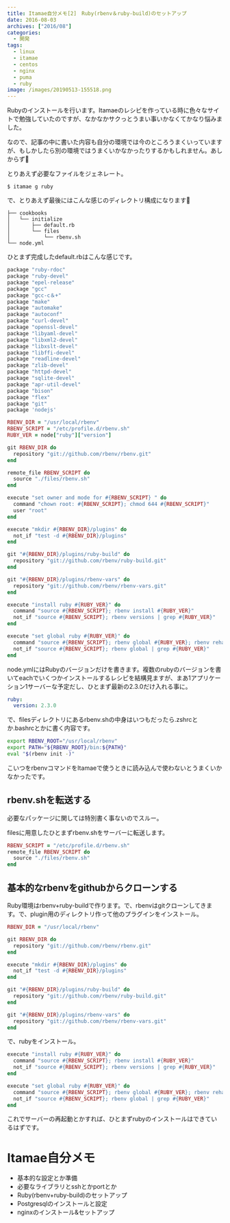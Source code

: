 ```yaml
---
title: Itamae自分メモ[2]　Ruby(rbenv＆ruby-build)のセットアップ
date: 2016-08-03
archives: ["2016/08"]
categories:
  - 開発
tags:
  - linux
  - itamae
  - centos
  - nginx
  - puma
  - ruby
image: /images/20190513-155518.png
---
```

Rubyのインストールを行います。Itamaeのレシピを作っている時に色々なサイトで勉強していたのですが、なかなかサクっとうまい事いかなくてかなり悩みました。

<!--more-->

なので、記事の中に書いた内容も自分の環境では今のところうまくいっていますが、もしかしたら別の環境ではうまくいかなかったりするかもしれません。あしからず👷

とりあえず必要なファイルをジェネレート。

```
$ itamae g ruby
```

で、とりあえず最後にはこんな感じのディレクトリ構成になります🌲

```
├── cookbooks
│   └── initialize
│       ├── default.rb
│       └── files
│           └── rbenv.sh
└── node.yml
```

ひとまず完成したdefault.rbはこんな感じです。

```ruby
package "ruby-rdoc"
package "ruby-devel"
package "epel-release"
package "gcc"
package "gcc-c＆+"
package "make"
package "automake"
package "autoconf"
package "curl-devel"
package "openssl-devel"
package "libyaml-devel"
package "libxml2-devel"
package "libxslt-devel"
package "libffi-devel"
package "readline-devel"
package "zlib-devel"
package "httpd-devel"
package "sqlite-devel"
package "apr-util-devel"
package "bison"
package "flex"
package "git"
package 'nodejs'

RBENV_DIR = "/usr/local/rbenv"
RBENV_SCRIPT = "/etc/profile.d/rbenv.sh"
RUBY_VER = node["ruby"]["version"]

git RBENV_DIR do
  repository "git://github.com/rbenv/rbenv.git"
end

remote_file RBENV_SCRIPT do
  source "./files/rbenv.sh"
end

execute "set owner and mode for #{RBENV_SCRIPT} " do
  command "chown root: #{RBENV_SCRIPT}; chmod 644 #{RBENV_SCRIPT}"
  user "root"
end

execute "mkdir #{RBENV_DIR}/plugins" do
  not_if "test -d #{RBENV_DIR}/plugins"
end

git "#{RBENV_DIR}/plugins/ruby-build" do
  repository "git://github.com/rbenv/ruby-build.git"
end

git "#{RBENV_DIR}/plugins/rbenv-vars" do
  repository "git://github.com/rbenv/rbenv-vars.git"
end

execute "install ruby #{RUBY_VER}" do
  command "source #{RBENV_SCRIPT}; rbenv install #{RUBY_VER}"
  not_if "source #{RBENV_SCRIPT}; rbenv versions | grep #{RUBY_VER}"
end

execute "set global ruby #{RUBY_VER}" do
  command "source #{RBENV_SCRIPT}; rbenv global #{RUBY_VER}; rbenv rehash"
  not_if "source #{RBENV_SCRIPT}; rbenv global | grep #{RUBY_VER}"
end
```

node.ymlにはRubyのバージョンだけを書きます。複数のrubyのバージョンを書いてeachでいくつかインストールするレシピを結構見ますが、まあ1アプリケーション1サーバーな予定だし、ひとまず最新の2.3.0だけ入れる事に。

```yaml
ruby:
  version: 2.3.0
```

で、filesディレクトリにあるrbenv.shの中身はいつもだったら.zshrcとか.bashrcとかに書く内容です。

```sh
export RBENV_ROOT="/usr/local/rbenv"
export PATH="${RBENV_ROOT}/bin:${PATH}"
eval "$(rbenv init -)"
```

こいつをrbenvコマンドをItamaeで使うときに読み込んで使わないとうまくいかなかったです。

## rbenv.shを転送する

必要なパッケージに関しては特別書く事ないのでスルー。

filesに用意したひとまずrbenv.shをサーバーに転送します。

```ruby
RBENV_SCRIPT = "/etc/profile.d/rbenv.sh"
remote_file RBENV_SCRIPT do
  source "./files/rbenv.sh"
end
```

## 基本的なrbenvをgithubからクローンする

Ruby環境はrbenv+ruby-buildで作ります。で、rbenvはgitクローンしてきます。で、plugin用のディレクトリ作って他のプラグインをインストール。

```ruby
RBENV_DIR = "/usr/local/rbenv"

git RBENV_DIR do
  repository "git://github.com/rbenv/rbenv.git"
end

execute "mkdir #{RBENV_DIR}/plugins" do
  not_if "test -d #{RBENV_DIR}/plugins"
end

git "#{RBENV_DIR}/plugins/ruby-build" do
  repository "git://github.com/rbenv/ruby-build.git"
end

git "#{RBENV_DIR}/plugins/rbenv-vars" do
  repository "git://github.com/rbenv/rbenv-vars.git"
end
```

で、rubyをインストール。

```ruby
execute "install ruby #{RUBY_VER}" do
  command "source #{RBENV_SCRIPT}; rbenv install #{RUBY_VER}"
  not_if "source #{RBENV_SCRIPT}; rbenv versions | grep #{RUBY_VER}"
end

execute "set global ruby #{RUBY_VER}" do
  command "source #{RBENV_SCRIPT}; rbenv global #{RUBY_VER}; rbenv rehash"
  not_if "source #{RBENV_SCRIPT}; rbenv global | grep #{RUBY_VER}"
end
```

これでサーバーの再起動とかすれば、ひとまずrubyのインストールはできているはずです。

# Itamae自分メモ

  * 基本的な設定とか準備
  * 必要なライブラリとsshとかportとか
  * Ruby(rbenv+ruby-build)のセットアップ
  * Postgresqlのインストールと設定
  * nginxのインストール&セットアップ
